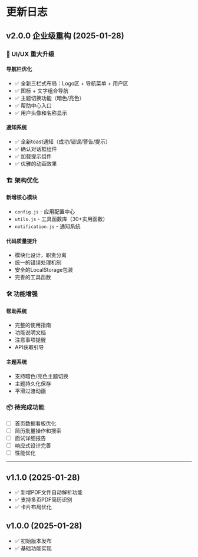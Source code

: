 # 更新日志

## v2.0.0 企业级重构 (2025-01-28)

### 🎨 UI/UX 重大升级

#### 导航栏优化
- ✅ 全新三栏式布局：Logo区 + 导航菜单 + 用户区
- ✅ 图标 + 文字组合导航
- ✅ 主题切换功能（暗色/亮色）
- ✅ 帮助中心入口
- ✅ 用户头像和名称显示

#### 通知系统
- ✅ 全新toast通知（成功/错误/警告/提示）
- ✅ 确认对话框组件
- ✅ 加载提示组件
- ✅ 优雅的动画效果

### 🏗️ 架构优化

#### 新增核心模块
- `config.js` - 应用配置中心
- `utils.js` - 工具函数库（30+实用函数）
- `notification.js` - 通知系统

#### 代码质量提升
- 模块化设计，职责分离
- 统一的错误处理机制
- 安全的LocalStorage包装
- 完善的工具函数

### 🛠️ 功能增强

#### 帮助系统
- 完整的使用指南
- 功能说明文档
- 注意事项提醒
- API获取引导

#### 主题系统
- 支持暗色/亮色主题切换
- 主题持久化保存
- 平滑过渡动画

### 📦 待完成功能

- [ ] 首页数据看板优化
- [ ] 简历批量操作和搜索
- [ ] 面试详细报告
- [ ] 响应式设计完善
- [ ] 性能优化

---

## v1.1.0 (2025-01-28)
- ✅ 新增PDF文件自动解析功能
- ✅ 支持多页PDF简历识别
- ✅ 卡片布局优化

## v1.0.0 (2025-01-28)
- ✅ 初始版本发布
- ✅ 基础功能实现
